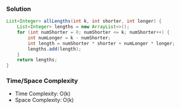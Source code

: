 ### Solution

```java
List<Integer> allLengths(int k, int shorter, int longer) {
    List<Integer> lengths = new ArrayList<>();
    for (int numShorter = 0; numShorter <= k; numShorter++) {
        int numLonger = k - numShorter;
        int length = numShorter * shorter + numLonger * longer;
        lengths.add(length);
    }
    return lengths;
}
```

### Time/Space Complexity

- Time Complexity: O(k)
- Space Complexity: O(k)
